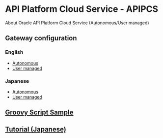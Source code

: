 # API Platform Cloud Service - APIPCS

About Oracle API Platform Cloud Service (Autonomous/User managed)

## Gateway configuration

### English

- [Autonomous](./Gateway/HowToInstallGateway4APIPCS_En.md)
- [User managed](./Gateway/HowToInstallGateway4APIPCS-UM_En.md)

### Japanese

- [Autonomous](./Gateway/HowToInstallGateway4APIPCS_Jp.md)
- [User managed](./Gateway/HowToInstallGateway4APIPCS-UM_Jp.md)

## [Groovy Script Sample](https://anishi1222.github.io/api-groovy)

## [Tutorial (Japanese)](https://anishi1222.github.io/APIPCS/Tutorial)
